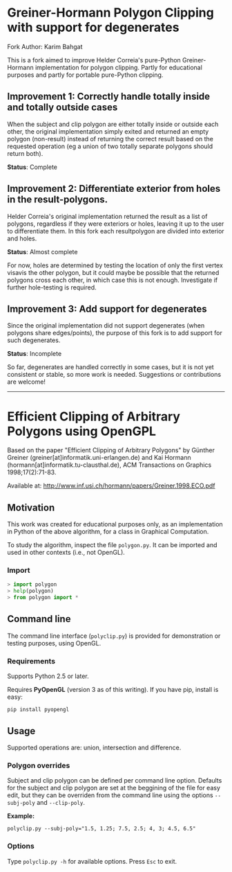 ﻿# Greiner-Hormann Polygon Clipping with support for degenerates
Fork Author: Karim Bahgat

This is a fork aimed to improve Helder Correia's pure-Python Greiner-Hormann implementation for polygon clipping. Partly for educational purposes and partly for portable pure-Python clipping. 

## Improvement 1: Correctly handle totally inside and totally outside cases

When the subject and clip polygon are either totally inside or outside each other, the original implementation simply exited and returned an empty polygon (non-result) instead of returning the correct result based on the requested operation (eg a union of two totally separate polygons should return both).

__Status__: Complete

## Improvement 2: Differentiate exterior from holes in the result-polygons. 

Helder Correia's original implementation returned the result as a list of polygons, regardless if they were exteriors or holes, leaving it up to the user to differentiate them. In this fork each resultpolygon are divided into exterior and holes. 

__Status__: Almost complete

For now, holes are determined by testing the location of only the first vertex visavis the other polygon, but it could maybe be possible that the returned polygons cross each other, in which case this is not enough. Investigate if further hole-testing is required. 

## Improvement 3: Add support for degenerates

Since the original implementation did not support degenerates (when polygons share edges/points), the purpose of this fork is to add support for such degenerates. 

__Status__: Incomplete

So far, degenerates are handled correctly in some cases, but it is not yet consistent or stable, so more work is needed. Suggestions or contributions are welcome! 

--------------------------------------------------------

# Efficient Clipping of Arbitrary Polygons using OpenGPL

Based on the paper "Efficient Clipping of Arbitrary Polygons" by Günther Greiner (greiner[at]informatik.uni-erlangen.de) and Kai Hormann (hormann[at]informatik.tu-clausthal.de), ACM Transactions on Graphics 1998;17(2):71-83.

Available at: <http://www.inf.usi.ch/hormann/papers/Greiner.1998.ECO.pdf>


## Motivation

This work was created for educational purposes only, as an implementation in Python of the above algorithm, for a class in Graphical Computation.

To study the algorithm, inspect the file `polygon.py`. It can be imported and used in other contexts (i.e., not OpenGL).

### Import

```python
> import polygon
> help(polygon)
> from polygon import *
```


## Command line

The command line interface (`polyclip.py`) is provided for demonstration or testing purposes, using OpenGL.

### Requirements

Supports Python 2.5 or later.

Requires **PyOpenGL** (version 3 as of this writing). If you have pip, install is easy:

`pip install pyopengl`


## Usage

Supported operations are: union, intersection and difference.

### Polygon overrides

Subject and clip polygon can be defined per command line option. Defaults for the subject and clip polygon are set at the beggining of the file for easy edit, but they can be overriden from the command line using the options `--subj-poly` and `--clip-poly`.

**Example:**

`polyclip.py --subj-poly="1.5, 1.25; 7.5, 2.5; 4, 3; 4.5, 6.5"`

### Options

Type `polyclip.py -h` for available options. Press `Esc` to exit.
